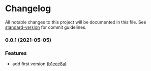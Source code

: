 # Changelog

All notable changes to this project will be documented in this file. See [standard-version](https://github.com/conventional-changelog/standard-version) for commit guidelines.

### 0.0.1 (2021-05-05)


### Features

* add first version ([b1eee8a](https://github.com/proximahq/clickhouse/commit/b1eee8a9c3548adc96124674e44751968ee73027))
